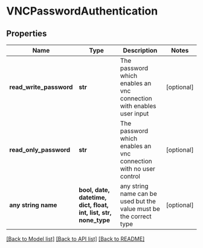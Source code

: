 # VNCPasswordAuthentication


## Properties
Name | Type | Description | Notes
------------ | ------------- | ------------- | -------------
**read_write_password** | **str** | The password which enables an vnc connection with enables user input | [optional] 
**read_only_password** | **str** | The password which enables an vnc connection with no user control | [optional] 
**any string name** | **bool, date, datetime, dict, float, int, list, str, none_type** | any string name can be used but the value must be the correct type | [optional]

[[Back to Model list]](../README.md#documentation-for-models) [[Back to API list]](../README.md#documentation-for-api-endpoints) [[Back to README]](../README.md)


